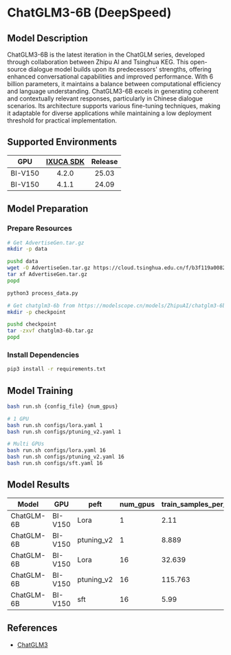 # ChatGLM3-6B (DeepSpeed)

## Model Description

ChatGLM3-6B is the latest iteration in the ChatGLM series, developed through collaboration between Zhipu AI and Tsinghua
KEG. This open-source dialogue model builds upon its predecessors' strengths, offering enhanced conversational
capabilities and improved performance. With 6 billion parameters, it maintains a balance between computational
efficiency and language understanding. ChatGLM3-6B excels in generating coherent and contextually relevant responses,
particularly in Chinese dialogue scenarios. Its architecture supports various fine-tuning techniques, making it
adaptable for diverse applications while maintaining a low deployment threshold for practical implementation.

## Supported Environments

| GPU    | [IXUCA SDK](https://gitee.com/deep-spark/deepspark#%E5%A4%A9%E6%95%B0%E6%99%BA%E7%AE%97%E8%BD%AF%E4%BB%B6%E6%A0%88-ixuca) | Release |
| :----: | :----: | :----: |
| BI-V150 | 4.2.0     |  25.03  |
| BI-V150 | 4.1.1     |  24.09  |

## Model Preparation

### Prepare Resources

```sh
# Get AdvertiseGen.tar.gz
mkdir -p data

pushd data
wget -O AdvertiseGen.tar.gz https://cloud.tsinghua.edu.cn/f/b3f119a008264b1cabd1/?dl=1
tar xf AdvertiseGen.tar.gz
popd

python3 process_data.py
```

```sh
# Get chatglm3-6b from https://modelscope.cn/models/ZhipuAI/chatglm3-6b or huggingface.
mkdir -p checkpoint

pushd checkpoint
tar -zxvf chatglm3-6b.tar.gz
popd
```

### Install Dependencies

```sh
pip3 install -r requirements.txt
```

## Model Training

```sh
bash run.sh {config_file} {num_gpus} 

# 1 GPU
bash run.sh configs/lora.yaml 1
bash run.sh configs/ptuning_v2.yaml 1

# Multi GPUs
bash run.sh configs/lora.yaml 16
bash run.sh configs/ptuning_v2.yaml 16
bash run.sh configs/sft.yaml 16
```

## Model Results

| Model      | GPU     | peft       | num_gpus | train_samples_per_second |
|------------|---------|------------|----------|--------------------------|
| ChatGLM-6B | BI-V150 | Lora       | 1        | 2.11                     |
| ChatGLM-6B | BI-V150 | ptuning_v2 | 1        | 8.889                    |
| ChatGLM-6B | BI-V150 | Lora       | 16       | 32.639                   |
| ChatGLM-6B | BI-V150 | ptuning_v2 | 16       | 115.763                  |
| ChatGLM-6B | BI-V150 | sft        | 16       | 5.99                     |

## References

- [ChatGLM3](https://github.com/THUDM/ChatGLM3)
